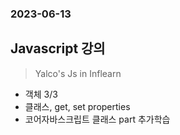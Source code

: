 ### 2023-06-13

## Javascript 강의
> Yalco's Js in Inflearn
- 객체 3/3
- 클래스, get, set properties
- 코어자바스크립트 클래스 part 추가학습